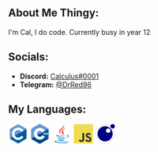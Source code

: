 ## About Me Thingy:
I'm Cal, I do code. Currently busy in year 12

## Socials:
- **Discord:** [Calculus#0001](https://discordapp.com/users/597603275365285901)
- **Telegram:** [@DrRed96](https://t.me/DrRed96)

## My Languages:
<a href="https://www.w3schools.com/c/" target="_blank"><img src="https://raw.githubusercontent.com/devicons/devicon/master/icons/c/c-original.svg" alt="C" width="40" height="40"/></a>
<a href="https://www.w3schools.com/cpp/" target="_blank"><img src="https://raw.githubusercontent.com/devicons/devicon/master/icons/cplusplus/cplusplus-original.svg" alt="C++" width="40" height="40"/></a>
<a href="https://www.java.com/en/" target="_blank"><img src="https://raw.githubusercontent.com/devicons/devicon/master/icons/java/java-original.svg" alt="Java" width="40" height="40"/></a>
<a href="https://www.javascript.com/" target="_blank"><img src="https://raw.githubusercontent.com/devicons/devicon/master/icons/javascript/javascript-original.svg" alt="Java Script" width="40" height="40"/></a>
<a href="https://www.lua.org/" target="_blank"><img src="https://raw.githubusercontent.com/devicons/devicon/master/icons/lua/lua-original.svg" alt="Lua" width="40" height="40"/></a>
